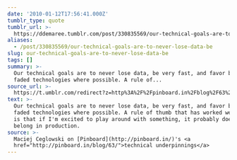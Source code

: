 ```yaml
---
date: '2010-01-12T17:56:41.000Z'
tumblr_type: quote
tumblr_url: >-
  https://ddemaree.tumblr.com/post/330835569/our-technical-goals-are-to-never-lose-data-be
aliases:
  - /post/330835569/our-technical-goals-are-to-never-lose-data-be
slug: our-technical-goals-are-to-never-lose-data-be
tags: []
summary: >-
  Our technical goals are to never lose data, be very fast, and favor boring and
  faded technologies where possible. A rule of...
source_url: >-
  https://t.umblr.com/redirect?z=http%3A%2F%2Fpinboard.in%2Fblog%2F63%2F&t=ZjhiMjg3NzBkNzlkYWY4NzBiYjg3MjE4YTc4MGI3ZWMwOGNhYWYzYiwzMzA4MzU1Njk%3D&b=t%3AZwnU0JNPe2gtl9NEucydUA&p=https%3A%2F%2Fddemaree.tumblr.com%2Fpost%2F330835569%2Four-technical-goals-are-to-never-lose-data-be&m=1&ts=1610235749
text: >-
  Our technical goals are to never lose data, be very fast, and favor boring and
  faded technologies where possible. A rule of thumb that has worked well for me
  is that if I'm excited to play around with something, it probably doesn't
  belong in production.
source: >-
  Maciej Ceglowski on [Pinboard](http://pinboard.in/)'s <a
  href="http://pinboard.in/blog/63/">technical underpinnings</a>
---
```


